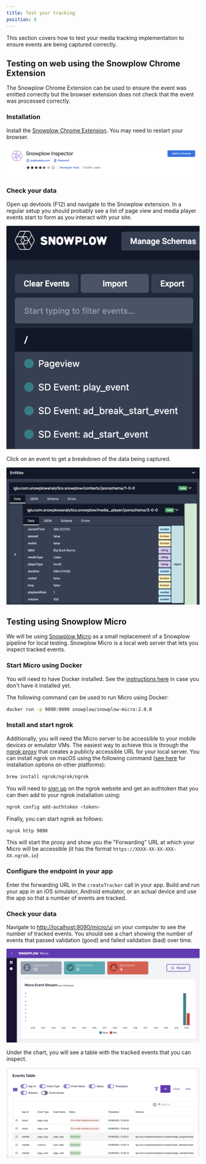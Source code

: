 ```yaml
---
title: Test your tracking
position: 8
---
```


This section covers how to test your media tracking implementation to ensure events are being captured correctly.

## Testing on web using the Snowplow Chrome Extension

The Snowplow Chrome Extension can be used to ensure the event was emitted correctly but the browser extension does not check that the event was processed correctly.

### Installation

Install the [Snowplow Chrome Extension](https://chrome.google.com/webstore/detail/snowplow-inspector/maplkdomeamdlngconidoefjpogkmljm?hl=en). You may need to restart your browser.

![snowplow_inspector](images/snowplow_inspector.png)

### Check your data

Open up devtools (F12) and navigate to the Snowplow extension. In a regular setup you should probably see a list of page view and media player events start to form as you interact with your site.

![snowplow_inspector_events](images/snowplow_inspector_events.png)

Click on an event to get a breakdown of the data being captured.

![snowplow_inspector_entities](images/snowplow_inspector_entities.png)

## Testing using Snowplow Micro

We will be using [Snowplow Micro](https://docs.snowplow.io/docs/understanding-your-pipeline/what-is-snowplow-micro/) as a small replacement of a Snowplow pipeline for local testing. Snowplow Micro is a local web server that lets you inspect tracked events.

### Start Micro using Docker

You will need to have Docker installed. See the [instructions here](https://docs.docker.com/get-docker/) in case you don't have it installed yet.

The following command can be used to run Micro using Docker:

```bash
docker run -p 9090:9090 snowplow/snowplow-micro:2.0.0
```

### Install and start ngrok

Additionally, you will need the Micro server to be accessible to your mobile devices or emulator VMs. The easiest way to achieve this is through the [ngrok proxy](https://ngrok.com/) that creates a publicly accessible URL for your local server. You can install ngrok on macOS using the following command ([see here](https://ngrok.com/download) for installation options on other platforms):

```bash
brew install ngrok/ngrok/ngrok
```

You will need to [sign up](https://dashboard.ngrok.com/signup) on the ngrok website and get an authtoken that you can then add to your ngrok installation using:

```bash
ngrok config add-authtoken <token>
```

Finally, you can start ngrok as follows:

```bash
ngrok http 9090
```

This will start the proxy and show you the "Forwarding" URL at which your Micro will be accessible (it has the format `https://XXXX-XX-XX-XXX-XX.ngrok.io`)

### Configure the endpoint in your app

Enter the forwarding URL in the `createTracker` call in your app. Build and run your app in an iOS simulator, Android emulator, or an actual device and use the app so that a number of events are tracked.

### Check your data

Navigate to [http://localhost:9090/micro/ui](http://localhost:9090/micro/ui) on your computer to see the number of tracked events. You should see a chart showing the number of events that passed validation (good) and failed validation (bad) over time.

![snowplow_micro](images/snowplow_micro.png)

Under the chart, you will see a table with the tracked events that you can inspect.

![snowplow_micro_events_table](images/snowplow_micro_events_table.png)
